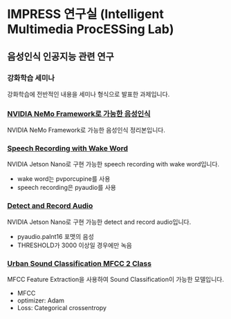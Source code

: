 # IMPRESS 연구실 (Intelligent Multimedia ProcESSing Lab)
## 음성인식 인공지능 관련 연구


### 강화학습 세미나
강화학습에 전반적인 내용을 세미나 형식으로 발표한 과제입니다.

### [NVIDIA NeMo Framework로 가능한 음성인식](https://github.com/gs97ahn/impress_lab/blob/main/NVIDIA_NeMo_Framework%EB%A1%9C_%EA%B0%80%EB%8A%A5%ED%95%9C_%EC%9D%8C%EC%84%B1%EC%9D%B8%EC%8B%9D.md)
NVIDIA NeMo Framework로 가능한 음성인식 정리본입니다.

### [Speech Recording with Wake Word](https://github.com/gs97ahn/impress_lab/blob/main/speech_recording_with_wake_word.ipynb)
NVIDIA Jetson Nano로 구현 가능한 speech recording with wake word입니다.
- wake word는 pvporcupine를 사용
- speech recording은 pyaudio를 사용

### [Detect and Record Audio](https://github.com/gs97ahn/impress_lab/blob/main/detect_and_record_audio.ipynb)
NVIDIA Jetson Nano로 구현 가능한 detect and record audio입니다.
- pyaudio.paInt16 포맷의 음성
- THRESHOLD가 3000 이상일 경우에만 녹음

### [Urban Sound Classification MFCC 2 Class](https://github.com/gs97ahn/impress_lab/blob/main/urban_sound_classification_mfcc_2class.ipynb)
MFCC Feature Extraction을 사용하여 Sound Classification이 가능한 모델입니다.
- MFCC
- optimizer: Adam
- Loss: Categorical crossentropy
